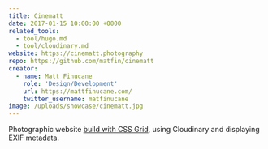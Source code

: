 ```yaml
---
title: Cinematt
date: 2017-01-15 10:00:00 +0000
related_tools:
  - tool/hugo.md
  - tool/cloudinary.md
website: https://cinematt.photography
repo: https://github.com/matfin/cinematt
creator:
  - name: Matt Finucane
    role: 'Design/Development'
    url: https://mattfinucane.com/
    twitter_username: matfinucane
image: /uploads/showcase/cinematt.jpg
---
```


Photographic website [build with CSS Grid](https://mattfinucane.com/blog/building-cinematt-css-grid-layout/), using Cloudinary and displaying EXIF metadata.
